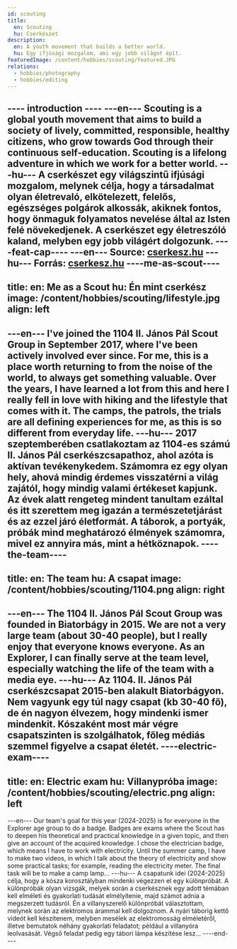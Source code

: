 ```yaml
---
id: scouting
title:
  en: Scouting
  hu: Cserkészet
description:
  en: A youth movement that builds a better world.
  hu: Egy ifjúsági mozgalom, ami egy jobb világot épít.
featuredImage: /content/hobbies/scouting/featured.JPG
relations:
  - hobbies/photography
  - hobbies/editing
---
```

---- introduction ----
---en---
Scouting is a global youth movement that aims to build a society of lively, committed, responsible, healthy citizens,
who grow towards God through their continuous self-education. Scouting is a lifelong adventure in which we work for a better world.
---hu---
A cserkészet egy világszintű ifjúsági mozgalom, melynek célja, hogy a társadalmat olyan életrevaló, elkötelezett, felelős,
egészséges polgárok alkossák, akiknek fontos, hogy önmaguk folyamatos nevelése által az Isten felé növekedjenek.
A cserkészet egy életreszóló kaland, melyben egy jobb világért dolgozunk.
----feat-cap----
---en---
Source: [cserkesz.hu](https://cserkesz.hu)
---hu---
Forrás: [cserkesz.hu](https://cserkesz.hu)
----me-as-scout----
---
title:
  en: Me as a Scout
  hu: Én mint cserkész
image: /content/hobbies/scouting/lifestyle.jpg
align: left
---
---en---
I've joined the 1104 II. János Pál Scout Group in September 2017, where I've been actively involved ever since.
For me, this is a place worth returning to from the noise of the world, to always get something valuable.
Over the years, I have learned a lot from this and here I really fell in love with hiking and the lifestyle that comes with it.
The camps, the patrols, the trials are all defining experiences for me, as this is so different from everyday life.
---hu---
2017 szeptemberében csatlakoztam az 1104-es számú II. János Pál cserkészcsapathoz, ahol azóta is aktívan tevékenykedem.
Számomra ez egy olyan hely, ahová mindig érdemes visszatérni a világ zajától, hogy mindig valami értékeset kapjunk.
Az évek alatt rengeteg mindent tanultam ezáltal és itt szerettem meg igazán a természetetjárást és az ezzel járó életformát.
A táborok, a portyák, próbák mind meghatározó élmények számomra, mivel ez annyira más, mint a hétköznapok.
----the-team----
---
title:
  en: The team
  hu: A csapat
image: /content/hobbies/scouting/1104.png
align: right
---
---en---
The 1104 II. János Pál Scout Group was founded in Biatorbágy in 2015.
We are not a very large team (about 30-40 people), but I really enjoy that everyone knows everyone.
As an Explorer, I can finally serve at the team level, especially watching the life of the team with a media eye.
---hu---
Az 1104. II. János Pál cserkészcsapat 2015-ben alakult Biatorbágyon.
Nem vagyunk egy túl nagy csapat (kb 30-40 fő), de én nagyon élvezem, hogy mindenki ismer mindenkit.
Kószaként most már végre csapatszinten is szolgálhatok, főleg médiás szemmel figyelve a csapat életét.
----electric-exam----
---
title:
  en: Electric exam
  hu: Villanypróba
image: /content/hobbies/scouting/electric.png
align: left
---
---en---
Our team's goal for this year (2024-2025) is for everyone in the Explorer age group to do a badge.
Badges are exams where the Scout has to deepen his theoretical and practical knowledge in a given topic,
and then give an account of the acquired knowledge. I chose the electrician badge, which means I have to work with electricity.
Until the summer camp, I have to make two videos, in which I talk about the theory of electricity and show some practical tasks;
for example, reading the electricity meter. The final task will be to make a camp lamp...
---hu---
A csapatunk idei (2024-2025) célja, hogy a kósza korosztályban mindenki végezzen el egy különpróbát.
A különpróbák olyan vizsgák, melyek során a cserkésznek egy adott témában kell elméleti és gyakorlati tudását elmélyítenie,
majd számot adnia a megszerzett tudásról. Én a villanyszerelő különpróbát választottam, melynek során az elektromos árammal kell dolgoznom.
A nyári táborig kettő videót kell készítenem, melyben mesélek az elektromosság elméletéről, illetve bemutatok néhány gyakorlati feladatot;
például a villanyóra leolvasását. Végső feladat pedig egy tábori lámpa készítése lesz...
----end----
